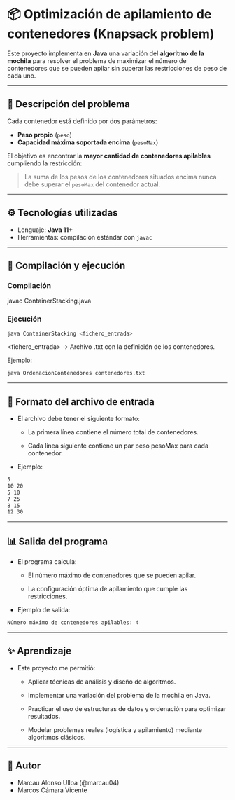 # 📦 Optimización de apilamiento de contenedores (Knapsack problem)

Este proyecto implementa en **Java** una variación del **algoritmo de la mochila** para resolver el problema de maximizar el número de contenedores que se pueden apilar sin superar las restricciones de peso de cada uno.  

---

## 📖 Descripción del problema

Cada contenedor está definido por dos parámetros:
- **Peso propio** (`peso`)  
- **Capacidad máxima soportada encima** (`pesoMax`)  

El objetivo es encontrar la **mayor cantidad de contenedores apilables** cumpliendo la restricción:  
> La suma de los pesos de los contenedores situados encima nunca debe superar el `pesoMax` del contenedor actual.  

---

## ⚙️ Tecnologías utilizadas
- Lenguaje: **Java 11+**  
- Herramientas: compilación estándar con `javac`  

---

## 🚀 Compilación y ejecución

### Compilación

javac ContainerStacking.java

### Ejecución

```bash
java ContainerStacking <fichero_entrada>
```
<fichero_entrada> → Archivo .txt con la definición de los contenedores.

Ejemplo:
```bash
java OrdenacionContenedores contenedores.txt
```

---

## 📂 Formato del archivo de entrada

- El archivo debe tener el siguiente formato:

  - La primera línea contiene el número total de contenedores.

  - Cada línea siguiente contiene un par peso pesoMax para cada contenedor.

- Ejemplo:

```bash
5
10 20
5 10
7 25
8 15
12 30
```

---

## 📊 Salida del programa

- El programa calcula:

  - El número máximo de contenedores que se pueden apilar.

  - La configuración óptima de apilamiento que cumple las restricciones.

- Ejemplo de salida:

```bash
Número máximo de contenedores apilables: 4
```

---

## ✨ Aprendizaje

- Este proyecto me permitió:

  - Aplicar técnicas de análisis y diseño de algoritmos.

  - Implementar una variación del problema de la mochila en Java.

  - Practicar el uso de estructuras de datos y ordenación para optimizar resultados.

  - Modelar problemas reales (logística y apilamiento) mediante algoritmos clásicos.

---
 
## 👤 Autor

- Marcau Alonso Ulloa (@marcau04)
- Marcos Cámara Vicente
